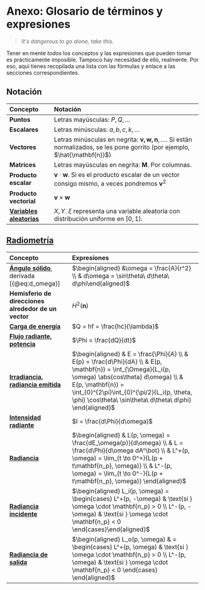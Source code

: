 # Anexo: Glosario de términos y expresiones

> *It's dangerous to go alone, take this.*

Tener en mente *todos* los conceptos y las expresiones que pueden tomar es prácticamente imposible. Tampoco hay necesidad de ello, realmente. Por eso, aquí tienes recopilada una lista con las fórmulas y enlace a las secciones correspondientes.

## Notación

| **Concepto**                                        | **Notación**                                                                                                                          |
|:----------------------------------------------------|:--------------------------------------------------------------------------------------------------------------------------------------|
| **Puntos**                                          | Letras mayúsculas: $P, Q, \dots$                                                                                                      |
| **Escalares**                                       | Letras minúsculas: $a, b, c, k, \dots$                                                                                                |
| **Vectores**                                        | Letras minúsculas en negrita: $\mathbf{v, w, n}, \dots$. Si están normalizados, se les pone gorrito (por ejemplo, $\hat{\mathbf{n}}$) |
| **Matrices**                                        | Letras mayúsculas en negrita: $\mathbf{M}$. Por columnas.                                                                             |
| **Producto escalar**                                | $\mathbf{v} \cdot \mathbf{w}$. Si es el producto escalar de un vector consigo mismo, a veces pondremos $\mathbf{v}^2$                 |
| **Producto vectorial**                              | $\mathbf{v} \times \mathbf{w}$                                                                                                        |
| [**Variables aleatorias**](#repaso-de-probabilidad) | $X, Y$. $\xi$ representa una variable aleatoria con distribución uniforme en $[0, 1)$.                                                |

## [Radiometría](#radiometría)

| **Concepto**                                                    | **Expresiones**                                                                                                                                                                                                                                                                      |
|:----------------------------------------------------------------|:-------------------------------------------------------------------------------------------------------------------------------------------------------------------------------------------------------------------------------------------------------------------------------------|
| [**Ángulo sólido**](#ángulos-sólidos), derivada [{@eq:d_omega}] | $\begin{aligned} &\omega = \frac{A}{r^2} \\ & d\omega = \sin\theta\ d\theta\ d\phi\end{aligned}$                                                                                                                                                                                     |
| **Hemisferio de direcciones alrededor de un vector**            | $H^2(\mathbf{n})$                                                                                                                                                                                                                                                                      |
| [**Carga de energía**](#unidades-básicas)                       | $Q = hf = \frac{hc}{\lambda}$                                                                                                                                                                                                                                                        |
| **[Flujo radiante, potencia](#potencia)**                       | $\Phi = \frac{dQ}{dt}$                                                                                                                                                                                                                                                               |
| **[Irradiancia, radiancia emitida](#irradiancia)**              | $\begin{aligned} & E = \frac{\Phi}{A} \\ & E(p) = \frac{d\Phi}{dA} \\ & E(p, \mathbf{n}) = \int_{\Omega}{L_i(p, \omega) \abs{cos\theta} d\omega} \\ & E(p, \mathbf{n}) = \int_{0}^{2\pi}\int_{0}^{\pi/2}{L_i(p, \theta, \phi) \cos\theta\ \sin\theta\ d\theta\ d\phi} \end{aligned}$ |
| **[Intensidad radiante](#intensidad_radiante)**                 | $I = \frac{d\Phi}{d\omega}$                                                                                                                                                                                                                                                          |
| **[Radiancia](#radiancia)**                                     | $\begin{aligned} & L(p, \omega) = \frac{dE_\omega(p)}{d\omega} \\ & L = \frac{d\Phi}{d\omega dA^\bot} \\ & L^+(p, \omega) = \lim_{t \to 0^+}{L(p + t\mathbf{n_p}, \omega)} \\ & L^-(p, \omega)  = \lim_{t \to 0^-}{L(p + t\mathbf{n_p}, \omega)} \end{aligned}$                      |
| **[Radiancia incidente](#radiancia)**                           | $\begin{aligned} L_i(p, \omega) = \begin{cases} L^+(p, -\omega) & \text{si }  \omega \cdot \mathbf{n_p} > 0  \\ L^-(p, -\omega) & \text{si }  \omega \cdot \mathbf{n_p} < 0 \end{cases}\end{aligned}$                                                                                |
| **[Radiancia de salida](#radiancia)**                           | $\begin{aligned} L_o(p, \omega) & = \begin{cases} L^+(p, \omega)  & \text{si }  \omega \cdot \mathbf{n_p} > 0 \\ L^-(p, \omega)  & \text{si }  \omega \cdot \mathbf{n_p} < 0 \end{cases} \end{aligned}$                                                                              |